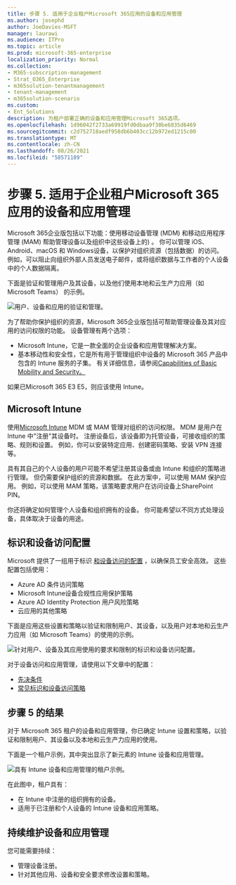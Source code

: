 ```yaml
---
title: 步骤 5. 适用于企业租户Microsoft 365应用的设备和应用管理
ms.author: josephd
author: JoeDavies-MSFT
manager: laurawi
ms.audience: ITPro
ms.topic: article
ms.prod: microsoft-365-enterprise
localization_priority: Normal
ms.collection:
- M365-subscription-management
- Strat_O365_Enterprise
- m365solution-tenantmanagement
- tenant-management
- m365solution-scenario
ms.custom:
- Ent_Solutions
description: 为租户部署正确的设备和应用管理Microsoft 365选项。
ms.openlocfilehash: 1d96042f2733a69919fd0dbaa9f30be6835d6469
ms.sourcegitcommit: c2d752718aedf958db6b403cc12b972ed1215c00
ms.translationtype: MT
ms.contentlocale: zh-CN
ms.lasthandoff: 08/26/2021
ms.locfileid: "58571189"
---
```

# <a name="step-5-device-and-app-management-for-your-microsoft-365-for-enterprise-tenants"></a>步骤 5. 适用于企业租户Microsoft 365应用的设备和应用管理

Microsoft 365企业版包括以下功能：使用移动设备管理 (MDM) 和移动应用程序管理 (MAM) 帮助管理设备以及组织中这些设备上的) 。 你可以管理 iOS、Android、macOS 和 Windows设备，以保护对组织资源（包括数据）的访问。 例如，可以阻止向组织外部人员发送电子邮件，或将组织数据与工作者的个人设备中的个人数据隔离。

下面是验证和管理用户及其设备，以及他们使用本地和云生产力应用（如 Microsoft Teams） 的示例。

![用户、设备和应用的验证和管理。](../media/tenant-management-overview/tenant-management-device-app-mgmt.png)

为了帮助你保护组织的资源，Microsoft 365企业版包括可帮助管理设备及其对应用的访问权限的功能。 设备管理有两个选项：

- Microsoft Intune，它是一款全面的企业设备和应用管理解决方案。
- 基本移动性和安全性，它是所有用于管理组织中设备的 Microsoft 365 产品中包含的 Intune 服务的子集。 有关详细信息，请参阅[Capabilities of Basic Mobility and Security。](../admin/basic-mobility-security/capabilities.md)

如果已Microsoft 365 E3 E5，则应该使用 Intune。

## <a name="microsoft-intune"></a>Microsoft Intune

使用[Microsoft Intune](/mem/intune/fundamentals/planning-guide) MDM 或 MAM 管理对组织的访问权限。 MDM 是用户在 Intune 中"注册"其设备时。 注册设备后，该设备即为托管设备，可接收组织的策略、规则和设置。 例如，你可以安装特定应用、创建密码策略、安装 VPN 连接等。

具有其自己的个人设备的用户可能不希望注册其设备或由 Intune 和组织的策略进行管理。 但仍需要保护组织的资源和数据。 在此方案中，可以使用 MAM 保护应用。 例如，可以使用 MAM 策略，该策略要求用户在访问设备上SharePoint PIN。

你还将确定如何管理个人设备和组织拥有的设备。 你可能希望以不同方式处理设备，具体取决于设备的用途。

## <a name="identity-and-device-access-configurations"></a>标识和设备访问配置

Microsoft 提供了一组用于标识 [和设备访问的配置](../security/office-365-security/microsoft-365-policies-configurations.md) ，以确保员工安全高效。 这些配置包括使用：

- Azure AD 条件访问策略
- Microsoft Intune设备合规性应用保护策略
- Azure AD Identity Protection 用户风险策略
- 云应用的其他策略

下面是应用这些设置和策略以验证和限制用户、其设备，以及用户对本地和云生产力应用（如 Microsoft Teams）的使用的示例。

![针对用户、设备及其应用使用的要求和限制的标识和设备访问配置。](../media/tenant-management-overview/tenant-management-device-app-mgmt-golden-config.png)

对于设备访问和应用管理，请使用以下文章中的配置：

- [先决条件](../security/office-365-security/identity-access-prerequisites.md)
- [常见标识和设备访问策略](../security/office-365-security/identity-access-policies.md)

## <a name="results-of-step-5"></a>步骤 5 的结果

对于 Microsoft 365 租户的设备和应用管理，你已确定 Intune 设置和策略，以验证和限制用户、其设备以及本地和云生产力应用的使用。

下面是一个租户示例，其中突出显示了新元素的 Intune 设备和应用管理。

![具有 Intune 设备和应用管理的租户示例。](../media/tenant-management-overview/tenant-management-tenant-build-step5.png)

在此图中，租户具有：

- 在 Intune 中注册的组织拥有的设备。
- 适用于已注册和个人设备的 Intune 设备和应用策略。

## <a name="ongoing-maintenance-for-device-and-app-management"></a>持续维护设备和应用管理

您可能需要持续： 

- 管理设备注册。
- 针对其他应用、设备和安全要求修改设置和策略。